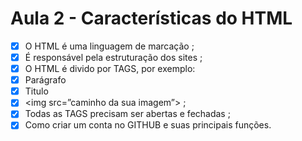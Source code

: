# Aula 2 - Características do HTML

- [x]  O HTML é uma linguagem de marcação ;
- [x]  É responsável pela estruturação dos sites ;
- [x]  O HTML é divido por TAGS, por exemplo:
- [x]  Parágrafo
- [x]  Titulo
- [x]  <img src=”caminho da sua imagem”></img> ;
- [x]  Todas as TAGS precisam ser abertas e fechadas ;
- [x]  Como criar um conta no GITHUB e suas principais funções.
